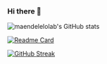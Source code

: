 ### Hi there 👋

![maendelelolab's GitHub stats](https://github-readme-stats.vercel.app/api?username=maendeleolab&count_private=true&show_icons=true&theme=highcontrast)

[![Readme Card](https://github-readme-stats.vercel.app/api/pin/?username=maendeleolab&repo=maendeleolab)](https://github.com/maendeleolab/maendeleolab)

[![GitHub Streak](https://github-readme-streak-stats.herokuapp.com?user=maendeleolab&theme=highcontrast)](https://git.io/streak-stats)

<!--
**maendeleolab/maendeleolab** is a ✨ _special_ ✨ repository because its `README.md` (this file) appears on your GitHub profile.

Here are some ideas to get you started:

- 🔭 I’m currently working on ...
- 🌱 I’m currently learning ...
- 👯 I’m looking to collaborate on ...
- 🤔 I’m looking for help with ...
- 💬 Ask me about ...
- 📫 How to reach me: ...
- 😄 Pronouns: ...
- ⚡ Fun fact: ...
-->
